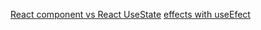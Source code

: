 [React component vs React UseState](https://legacy.reactjs.org/docs/hooks-reference.html#usestate)
[effects with useEfect](https://legacy.reactjs.org/docs/hooks-effect.html)
